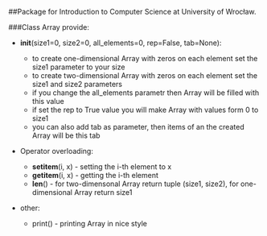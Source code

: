 ##Package for Introduction to Computer Science at University of Wrocław. 

###Class Array provide:

- __init__(size1=0, size2=0, all_elements=0, rep=False, tab=None):
	- to create one-dimensional Array with zeros on each element set the size1 parameter to your size
	- to create two-dimensional Array with zeros on each element set the size1 and size2 parameters
	- if you change the all_elements parametr then Array will be filled with this value 
	- if set the rep to True value you will make Array with values form 0 to size1
	- you can also add tab as parameter, then items of an the created Array will be this tab
 
- Operator overloading:
	- __setitem__(i, x) - setting the i-th element to x
	- __getitem__(i, x) - getting the i-th element
	- __len__() - for two-dimensonal Array return tuple (size1, size2), for one-dimensional Array return size1

- other:
	- print() - printing Array in nice style

